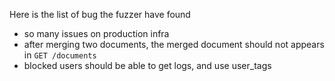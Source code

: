 Here is the list of bug the fuzzer have found

* so many issues on production infra 
* after merging two documents, the merged document should not appears in `GET /documents`
* blocked users should be able to get logs, and use user_tags
